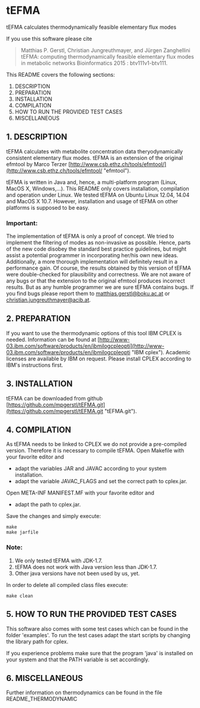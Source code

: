 # tEFMA
tEFMA calculates thermodynamically feasible elementary flux modes

If you use this software please cite 

> Matthias P. Gerstl, Christian Jungreuthmayer, and Jürgen Zanghellini
  tEFMA: computing thermodynamically feasible elementary flux modes in metabolic networks
  Bioinformatics 2015 : btv111v1-btv111. 

This README covers the following sections:

1. DESCRIPTION
2. PREPARATION
3. INSTALLATION
4. COMPILATION
5. HOW TO RUN THE PROVIDED TEST CASES
6. MISCELLANEOUS

## 1. DESCRIPTION

tEFMA calculates with metabolite concentration data theryodynamically consistent elementary flux modes. tEFMA is an extension of the original efmtool by Marco Terzer [http://www.csb.ethz.ch/tools/efmtool/](http://www.csb.ethz.ch/tools/efmtool/ "efmtool").

tEFMA is written in Java and, hence, a multi-platform program (Linux, MacOS X, Windows,...). This README only covers installation, compilation and operation under Linux.  We tested tEFMA on Ubuntu Linux 12.04, 14.04 and MacOS X 10.7. However, installation and usage of tEFMA on other platforms is supposed to be easy.

### Important:
The implementation of tEFMA is only a proof of concept. We tried to implement the filtering of modes as non-invasive as possible. Hence, parts of the new code disobey the standard best practice guidelines, but might assist a potential programmer in incorporating her/his own new ideas. Additionally, a more thorough implementation will definitely result in a performance gain. Of course, the results obtained by this version of tEFMA were double-checked for plausibility and correctness. We are not aware of any bugs or that the extension to the original efmtool produces incorrect results. But as any humble programmer we are sure tEFMA contains bugs. If you find bugs please report them to matthias.gerstl@boku.ac.at or christian.jungreuthmayer@acib.at.

## 2. PREPARATION

If you want to use the thermodynamic options of this tool IBM CPLEX is needed. Information can be found at [http://www-03.ibm.com/software/products/en/ibmilogcpleopti](http://www-03.ibm.com/software/products/en/ibmilogcpleopti "IBM cplex"). Academic licenses are available by IBM on request.
Please install CPLEX according to IBM's instructions first. 


## 3. INSTALLATION

tEFMA can be downloaded from github [https://github.com/mpgerstl/tEFMA.git](https://github.com/mpgerstl/tEFMA.git "tEFMA.git").

## 4. COMPILATION

As tEFMA needs to be linked to CPLEX we do not provide a pre-compiled version.
Therefore it is necessary to compile tEFMA. 
Open Makefile with your favorite editor and 

* adapt the variables JAR and JAVAC according to your system installation.
* adapt the variable JAVAC\_FLAGS and set the correct path to cplex.jar.

Open META-INF MANIFEST.MF with your favorite editor and 

* adapt the path to cplex.jar.

Save the changes and simply execute:

```
make
make jarfile
```

### Note:

1. We only tested tEFMA with JDK-1.7.
2. tEFMA does not work with Java version less than JDK-1.7.
3. Other java versions have not been used by us, yet.

In order to delete all compiled class files execute:

```
make clean
```

## 5. HOW TO RUN THE PROVIDED TEST CASES

This software also comes with some test cases which can be found in the folder 'examples'. To run the test cases adapt the start scripts by changing
the library path for cplex.

If you experience problems make sure that the program 'java' is installed on your system and that the PATH variable is set accordingly.

## 6. MISCELLANEOUS

Further information on thermodynamics can be found in the file README\_THERMODYNAMIC

